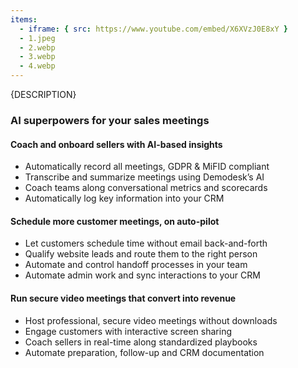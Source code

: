```yaml
---
items:
  - iframe: { src: https://www.youtube.com/embed/X6XVzJ0E8xY }
  - 1.jpeg
  - 2.webp
  - 3.webp
  - 4.webp
---
```


{DESCRIPTION}

### AI superpowers for your sales meetings

#### Coach and onboard sellers with AI-based insights
- Automatically record all meetings, GDPR & MiFID compliant
- Transcribe and summarize meetings using Demodesk’s AI
- Coach teams along conversational metrics and scorecards
- Automatically log key information into your CRM

#### Schedule more customer meetings, on auto-pilot
- Let customers schedule time without email back-and-forth
- Qualify website leads and route them to the right person
- Automate and control handoff processes in your team
- Automate admin work and sync interactions to your CRM

#### Run secure video meetings that convert into revenue
- Host professional, secure video meetings without downloads
- Engage customers with interactive screen sharing
- Coach sellers in real-time along standardized playbooks
- Automate preparation, follow-up and CRM documentation